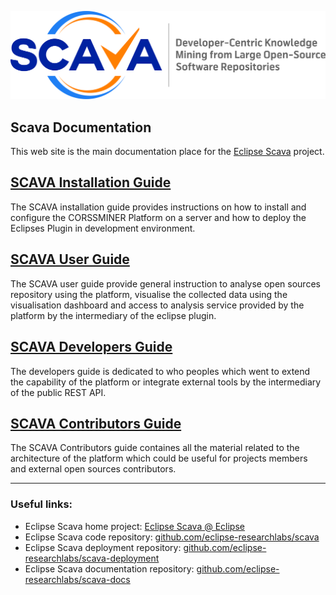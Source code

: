 ![SCAVA Project](scava-header.jpg)
## Scava Documentation

This web site is the main documentation place for the [Eclipse Scava](https://projects.eclipse.org/projects/technology.scava) project.

## [SCAVA Installation Guide](installation-guide/index.md)
The SCAVA installation guide provides instructions on how to install and configure the CORSSMINER Platform on a server and how to deploy the Eclipses Plugin in development environment. 

## [SCAVA User Guide](user-guide/index.md)
The SCAVA user guide provide general instruction to analyse open sources repository using the platform, visualise the collected data using the visualisation dashboard and access to analysis service provided by the platform by the intermediary of the eclipse plugin.

## [SCAVA Developers Guide](developers-guide/index.md)
The developers guide is dedicated to who peoples which went to extend the capability of the platform or integrate external tools by the intermediary of the public REST API.

## [SCAVA Contributors Guide](contributors-guide/index.md)
The SCAVA Contributors guide containes all the material related to the architecture of the platform which could be useful for projects members and external open sources contributors.



---



### Useful links:

* Eclipse Scava home project: [Eclipse Scava @ Eclipse](https://projects.eclipse.org/projects/technology.scava)
* Eclipse Scava code repository: [github.com/eclipse-researchlabs/scava](https://github.com/eclipse-researchlabs/scava)
* Eclipse Scava deployment repository: [github.com/eclipse-researchlabs/scava-deployment](https://github.com/eclipse-researchlabs/scava-deployment)
* Eclipse Scava documentation repository: [github.com/eclipse-researchlabs/scava-docs](https://github.com/eclipse-researchlabs/scava-docs)

<!---
---

* [Old Stuf](others/index.md) : Documentation which must be migrated on one of the platfomrs guides

Migrated.
-->
